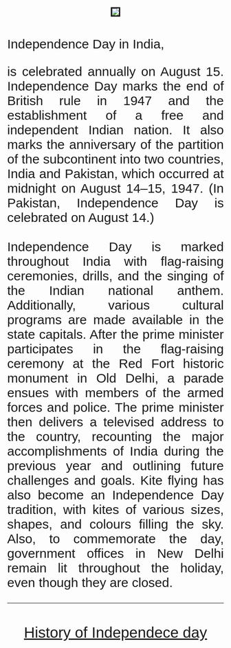<html>
<head>
  <title> Home </title>
<style>
#abc{text-align:justify;font-size:30px;font-family: 'Source Sans Pro', sans-serif;property:float-left;}
  a{text-align:center;font-size:35px;font-family: 'Source Sans Pro', sans-serif;}
  html{text-align:center;}
  img{border:solid;}
</style> </head>
<body> <br><br>
  <img src="https://m.timesofindia.com/thumb/77541570.cms?resizemode=4&width=400"> <br><br>
<p id=abc property:float-left>Independence Day in India,</p> <p id=abc> is celebrated annually on August 15. Independence Day marks the end of British rule in 1947 and the establishment of a free and independent Indian nation. It also marks the anniversary of the partition of the subcontinent into two countries, India and Pakistan, which occurred at midnight on August 14–15, 1947. (In Pakistan, Independence Day is celebrated on August 14.)<br><br>
Independence Day is marked throughout India with flag-raising ceremonies, drills, and the singing of the Indian national anthem. Additionally, various cultural programs are made available in the state capitals. After the prime minister participates in the flag-raising ceremony at the Red Fort historic monument in Old Delhi, a parade ensues with members of the armed forces and police. The prime minister then delivers a televised address to the country, recounting the major accomplishments of India during the previous year and outlining future challenges and goals. Kite flying has also become an Independence Day tradition, with kites of various sizes, shapes, and colours filling the sky. Also, to commemorate the day, government offices in New Delhi remain lit throughout the holiday, even though they are closed.</p><hr><br><br>
  <a href="https://sanjana1-12thstd.github.io/History/"> History of Independece day</a>
